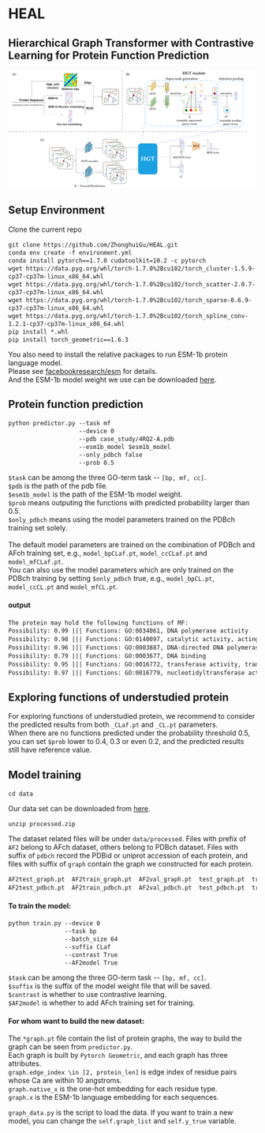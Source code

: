 HEAL
====
Hierarchical Graph Transformer with Contrastive Learning for Protein Function Prediction
---

<img src="model/GraphACL-BIO.png">

## Setup Environment

Clone the current repo

    git clone https://github.com/ZhonghuiGu/HEAL.git
    conda env create -f environment.yml
    conda install pytorch==1.7.0 cudatoolkit=10.2 -c pytorch
    wget https://data.pyg.org/whl/torch-1.7.0%2Bcu102/torch_cluster-1.5.9-cp37-cp37m-linux_x86_64.whl
    wget https://data.pyg.org/whl/torch-1.7.0%2Bcu102/torch_scatter-2.0.7-cp37-cp37m-linux_x86_64.whl
    wget https://data.pyg.org/whl/torch-1.7.0%2Bcu102/torch_sparse-0.6.9-cp37-cp37m-linux_x86_64.whl
    wget https://data.pyg.org/whl/torch-1.7.0%2Bcu102/torch_spline_conv-1.2.1-cp37-cp37m-linux_x86_64.whl
    pip install *.whl
    pip install torch_geometric==1.6.3

You also need to install the relative packages to run ESM-1b protein language model. \
Please see [facebookresearch/esm](https://github.com/facebookresearch/esm#getting-started-with-this-repo-) for details. \
And the ESM-1b model weight we use can be downloaded [here](https://dl.fbaipublicfiles.com/fair-esm/models/esm1b_t33_650M_UR50S.pt).


## Protein function prediction

    python predictor.py --task mf
                        --device 0 
                        --pdb case_study/4RQ2-A.pdb 
                        --esm1b_model $esm1b_model
                        --only_pdbch false
                        --prob 0.5

`$task` can be among the three GO-term task -- `[bp, mf, cc]`. \
`$pdb` is the path of the pdb file. \
`$esm1b_model` is the path of the ESM-1b model weight. \
`$prob` means outputing the functions with predicted probability larger than 0.5. \
`$only_pdbch` means using the model parameters trained on the PDBch training set solely.\
\
The default model parameters are trained on the combination of PDBch and AFch training set, e.g., `model_bpCLaf.pt`, `model_ccCLaf.pt` and `model_mfCLaf.pt`.\
You can also use the model parameters which are only trained on the PDBch training by setting `$only_pdbch` true, e.g., `model_bpCL.pt`, `model_ccCL.pt` and `model_mfCL.pt`.

#### output
```txt
The protein may hold the following functions of MF:
Possibility: 0.99 ||| Functions: GO:0034061, DNA polymerase activity
Possibility: 0.98 ||| Functions: GO:0140097, catalytic activity, acting on DNA
Possibility: 0.96 ||| Functions: GO:0003887, DNA-directed DNA polymerase activity
Possibility: 0.79 ||| Functions: GO:0003677, DNA binding
Possibility: 0.95 ||| Functions: GO:0016772, transferase activity, transferring phosphorus-containing groups
Possibility: 0.97 ||| Functions: GO:0016779, nucleotidyltransferase activity
```

## Exploring functions of understudied protein
For exploring functions of understudied protein, we recommend to consider the predicted results from both `_CLaf.pt` and `_CL.pt` parameters. \
When there are no functions predicted under the probability threshold 0.5, you can set `$prob` lower to 0.4, 0.3 or even 0.2, and the predicted results still have reference value.

## Model training

    cd data

Our data set can be downloaded from [here](https://pkueducn-my.sharepoint.com/:u:/g/personal/2001111563_pkueducn_onmicrosoft_com/EVGSjfSK9hJFg2nBgwrEtNQBaIiUrFPQaugUptA-QwYdFQ).

    unzip processed.zip

The dataset related files will be under `data/processed`. 
Files with prefix of `AF2` belong to AFch dataset, others belong to PDBch dataset.
Files with suffix of `pdbch` record the PDBid or uniprot accession of each protein, and files with suffix of `graph` contain the graph we constructed for each protein.  

```txt
AF2test_graph.pt  AF2train_graph.pt  AF2val_graph.pt  test_graph.pt  train_graph.pt  val_graph.pt
AF2test_pdbch.pt  AF2train_pdbch.pt  AF2val_pdbch.pt  test_pdbch.pt  train_pdbch.pt  val_pdbch.pt
```

#### To train the model:

    python train.py --device 0
                    --task bp 
                    --batch_size 64 
                    --suffix CLaf
                    --contrast True
                    --AF2model True   
                    
`$task` can be among the three GO-term task -- `[bp, mf, cc]`. \
`$suffix` is the suffix of the model weight file that will be saved. \
`$contrast` is whether to use contrastive learning. \
`$AF2model` is whether to add AFch training set for training.

#### For whom want to build the new dataset: 

The `*graph.pt` file contain the list of protein graphs, the way to build the graph can be seen from `predictor.py`. \
Each graph is built by `Pytorch Geometric`, and each graph has three attributes. \
`graph.edge_index \in [2, protein_len]` is edge index of residue pairs whose Ca are within 10 angstroms.\
`graph.native_x` is the one-hot embedding for each residue type. \
`graph.x` is the ESM-1b language embedding for each sequences.

`graph_data.py` is the script to load the data. If you want to train a new model, you can change the `self.graph_list` and `self.y_true` variable.
